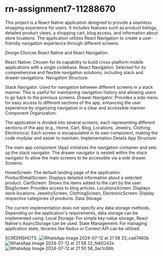 # rn-assignment7-11288670


This project is a React Native application designed to provide a seamless shopping experience for users. It includes features such as product listings, detailed product views, a shopping cart, blog access, and information about store locations. The application utilizes React Navigation to create a user-friendly navigation experience through different screens.

Design Choices
React Native and React Navigation:

React Native: Chosen for its capability to build cross-platform mobile applications with a single codebase.
React Navigation: Selected for its comprehensive and flexible navigation solutions, including stack and drawer navigations.
Navigation Structure:

Stack Navigator: Used for navigation between different screens in a stack manner. This is useful for maintaining navigation history and allowing users to go back to the previous screens.
Drawer Navigator: Provides a side menu for easy access to different sections of the app, enhancing the user experience by organizing navigation in a clear and accessible manner.
Component Organization:

The application is divided into several screens, each representing different sections of the app (e.g., Home, Cart, Blog, Locations, Jewelry, Clothing, Electronics).
Each screen is encapsulated in its own component, making the code modular and easier to maintain.
Implementation Details
App Structure:

The main app component (App) initializes the navigation container and sets up the stack navigator.
The drawer navigator is nested within the stack navigator to allow the main screens to be accessible via a side drawer.
Screens:

HomeScreen: The default landing page of the application.
ProductDetailScreen: Displays detailed information about a selected product.
CartScreen: Shows the items added to the cart by the user.
BlogScreen: Provides access to blog articles.
LocationsScreen: Displays store locations.
JewelryScreen, ClothingScreen, ElectronicScreen: Display respective categories of products.
Data Storage:

The current implementation does not specify any data storage methods. Depending on the application's requirements, data storage can be implemented using:
Local Storage: For simple key-value storage, React Native's AsyncStorage can be used.
State Management: For managing application state, libraries like Redux or Context API can be utilized.

SCREENSHOTS.
![WhatsApp Image 2024-07-12 at 21 58 33_cad7460b](https://github.com/user-attachments/assets/aeb17277-e191-4c46-952a-0857cb616297)
![WhatsApp Image 2024-07-12 at 21 58 32_feb0242e](https://github.com/user-attachments/assets/b48352e7-153e-4379-bb5d-a5ddb5e76761)
![WhatsApp Image 2024-07-12 at 21 50 58_3ac1c66b](https://github.com/user-attachments/assets/98e59518-f24b-4845-b291-4fdc635d1aa3)


